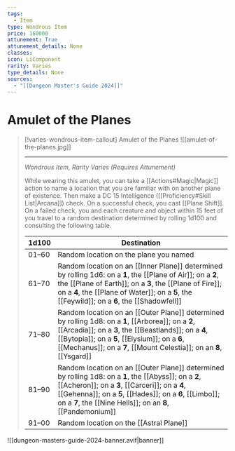 ```yaml
---
tags:
  - Item
type: Wondrous Item
price: 160000
attunement: True
attunement_details: None
classes:
icon: LiComponent
rarity: Varies
type_details: None
sources: 
  - "[[Dungeon Master's Guide 2024]]"
---
```

# Amulet of the Planes
>[!varies-wondrous-item-callout] Amulet of the Planes
>![[amulet-of-the-planes.jpg]]
>
>- - -
>_Wondrous Item, Rarity Varies (Requires Attunement)_
>
>While wearing this amulet, you can take a [[Actions#Magic\|Magic]] action to name a location that you are familiar with on another plane of existence. Then make a DC 15 Intelligence ([[Proficiency#Skill List\|Arcana]]) check. On a successful check, you cast [[Plane Shift]]. On a failed check, you and each creature and object within 15 feet of you travel to a random destination determined by rolling 1d100 and consulting the following table.
>
>|1d100|Destination|
>|---|---|
>|01–60|Random location on the plane you named|
>|61–70|Random location on an [[Inner Plane]] determined by rolling 1d6: on a **1**, the [[Plane of Air]]; on a **2**, the [[Plane of Earth]]; on a **3**, the [[Plane of Fire]]; on a **4**, the [[Plane of Water]]; on a **5**, the [[Feywild]]; on a **6**, the [[Shadowfell]]|
>|71–80|Random location on an [[Outer Plane]] determined by rolling 1d8: on a **1**, [[Arborea]]; on a **2**, [[Arcadia]]; on a **3**, the [[Beastlands]]; on a **4**, [[Bytopia]]; on a **5**, [[Elysium]]; on a **6**, [[Mechanus]]; on a **7**, [[Mount Celestia]]; on an **8**, [[Ysgard]]|
>|81–90|Random location on an [[Outer Plane]] determined by rolling 1d8: on a **1**, the [[Abyss]]; on a **2**, [[Acheron]]; on a **3**, [[Carceri]]; on a **4**, [[Gehenna]]; on a **5**, [[Hades]]; on a **6**, [[Limbo]]; on a **7**, the [[Nine Hells]]; on an **8**, [[Pandemonium]]|
>|91–00|Random location on the [[Astral Plane]]|
>


![[dungeon-masters-guide-2024-banner.avif|banner]]